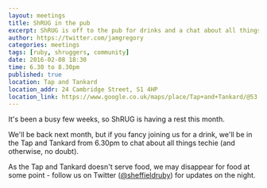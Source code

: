 ```yaml
---
layout: meetings
title: ShRUG in the pub
excerpt: ShRUG is off to the pub for drinks and a chat about all things techie
author: https://twitter.com/jamgregory
categories: meetings
tags: [ruby, shruggers, community]
date: 2016-02-08 18:30
time: 6.30 to 8.30pm
published: true
location: Tap and Tankard
location_addr: 24 Cambridge Street, S1 4HP
location_link: https://www.google.co.uk/maps/place/Tap+and+Tankard/@53.3796735,-1.4723154,15z
---
```


It's been a busy few weeks, so ShRUG is having a rest this month.

We'll be back next month, but if you fancy joining us for a drink, we'll be in the Tap and Tankard from 6.30pm to chat about all things techie (and otherwise, no doubt).

As the Tap and Tankard doesn't serve food, we may disappear for food at some point - follow us on Twitter ([@sheffieldruby](https://twitter.com/sheffieldruby)) for updates on the night.
